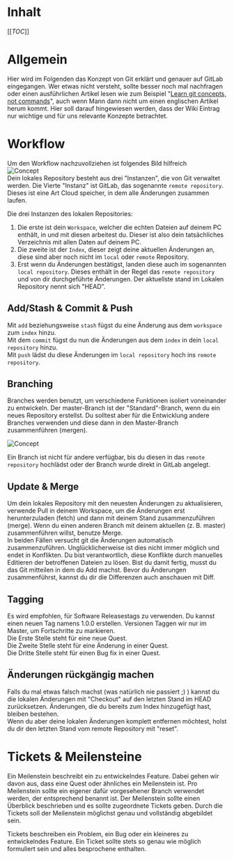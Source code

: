 # Inhalt

[[_TOC_]]

# Allgemein

Hier wird im Folgenden das Konzept von Git erklärt und genauer auf GitLab eingegangen. Wer etwas nicht versteht, sollte besser noch mal nachfragen oder einen ausführlichen Artikel lesen wie zum Beispiel "[Learn git concepts, not commands](https://dev.to/unseenwizzard/learn-git-concepts-not-commands-4gjc)", auch wenn Mann dann nicht um einen englischen Artikel herum kommt. Hier soll darauf hingewiesen werden, dass der Wiki Eintrag nur wichtige und für uns relevante Konzepte betrachtet.

# Workflow

Um den Workflow nachzuvollziehen ist folgendes Bild hilfreich  
![Concept](https://cdn.discordapp.com/attachments/520955035832811521/615837217562165259/MgaV9.png)  
Dein lokales Repository besteht aus drei "Instanzen", die von Git verwaltet werden. 
Die Vierte "Instanz" ist GitLab, das sogenannte `remote repository`. Dieses ist eine Art Cloud speicher, in dem alle Änderungen zusammen laufen.

Die drei Instanzen des lokalen Repositories:
1. Die erste ist dein `Workspace`, welcher die echten Dateien auf deinem PC enthält, in und mit diesen arbeitest du. Dieser ist also dein tatsächliches Verzeichnis mit allen Daten auf deinem PC.
2. Die zweite ist der `Index`, dieser zeigt deine aktuellen Änderungen an, diese sind aber noch nicht im `local` oder `remote` Repository.
3. Erst wenn du Änderungen bestätigst, landen diese auch im sogenannten `local repository`. Dieses enthält in der Regel das `remote repository` und von dir durchgeführte Änderungen. Der aktuellste stand im Lokalen Repository nennt sich "HEAD".

## Add/Stash & Commit & Push

Mit `add` beziehungsweise `stash` fügst du eine Änderung aus dem `workspace` zum `index` hinzu.   
Mit dem `commit` fügst du nun die Änderungen aus dem `index` in dein `local repository` hinzu.   
Mit `push` lädst du diese Änderungen im `local repository` hoch ins `remote repository`.   

## Branching

Branches werden benutzt, um verschiedene Funktionen isoliert voneinander zu entwickeln. Der master-Branch ist der "Standard"-Branch, wenn du ein neues Repository erstellst. Du solltest aber für die Entwicklung andere Branches verwenden und diese dann in den Master-Branch zusammenführen (mergen).

![Concept](https://cdn.discordapp.com/attachments/520955035832811521/615846516799701001/68747470733a2f2f63646e2d696d616765732d312e6d656469756d2e636f6d2f6d61782f313630302f312a69485050613732.png)

Ein Branch ist nicht für andere verfügbar, bis du diesen in das `remote repository` hochlädst oder der Branch wurde direkt in GitLab angelegt.

## Update & Merge

Um dein lokales Repository mit den neuesten Änderungen zu aktualisieren, verwende Pull in deinem Workspace, um die Änderungen erst herunterzuladen (fetch) und dann mit deinem Stand zusammenzuführen (merge).
Wenn du einen anderen Branch mit deinem aktuellen (z. B. master) zusammenführen willst, benutze Merge.  
In beiden Fällen versucht git die Änderungen automatisch zusammenzuführen. Unglücklicherweise ist dies nicht immer möglich und endet in Konflikten. Du bist verantwortlich, diese Konflikte durch manuelles Editieren der betroffenen Dateien zu lösen. Bist du damit fertig, musst du das Git mitteilen in dem du Add machst.
Bevor du Änderungen zusammenführst, kannst du dir die Differenzen auch anschauen mit Diff.

## Tagging

Es wird empfohlen, für Software Releasestags zu verwenden. Du kannst einen neuen Tag namens 1.0.0 erstellen.
Versionen Taggen wir nur im Master, um Fortschritte zu markieren.  
Die Erste Stelle steht für eine neue Quest.  
Die Zweite Stelle steht für eine Änderung in einer Quest.  
Die Dritte Stelle steht für einen Bug fix in einer Quest.

## Änderungen rückgängig machen

Falls du mal etwas falsch machst (was natürlich nie passiert ;) ) kannst du die lokalen Änderungen mit "Checkout" auf den letzten Stand im HEAD zurücksetzen. Änderungen, die du bereits zum Index hinzugefügt hast, bleiben bestehen.  
Wenn du aber deine lokalen Änderungen komplett entfernen möchtest, holst du dir den letzten Stand vom remote Repository mit "reset".

# Tickets & Meilensteine

Ein Meilenstein beschreibt ein zu entwickelndes Feature. Dabei gehen wir davon aus, dass eine Quest oder ähnliches ein Meilenstein ist. Pro Meilenstein sollte ein eigener dafür vorgesehener Branch verwendet werden, der entsprechend benannt ist. Der Meilenstein sollte einen Überblick beschrieben und es sollte zugeordnete Tickets geben. Durch die Tickets soll der Meilenstein möglichst genau und vollständig abgebildet sein.

Tickets beschreiben ein Problem, ein Bug oder ein kleineres zu entwickelndes Feature. Ein Ticket sollte stets so genau wie möglich formuliert sein und alles besprochene enthalten.